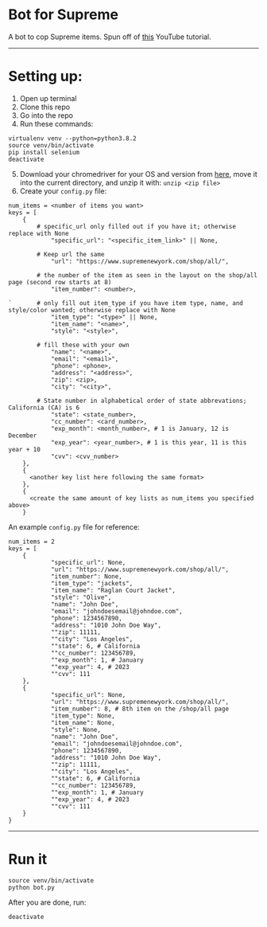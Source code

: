 # Bot for Supreme

A bot to cop Supreme items.
Spun off of [this](https://youtu.be/AGpKm0pdTMM) YouTube tutorial.

---
# Setting up:

1. Open up terminal
2. Clone this repo
3. Go into the repo
4. Run these commands:
```
virtualenv venv --python=python3.8.2
source venv/bin/activate
pip install selenium
deactivate
```
5. Download your chromedriver for your OS and version from [here](http://chromedriver.chromium.org/downloads), move it into the current directory, and unzip it with: `unzip <zip file>`
6. Create your `config.py` file:

```
num_items = <number of items you want>
keys = [
	{
	    # specific_url only filled out if you have it; otherwise replace with None
            "specific_url": "<specific_item_link>" || None,

	    # Keep url the same
            "url": "https://www.supremenewyork.com/shop/all/",

	    # the number of the item as seen in the layout on the shop/all page (second row starts at 8) 
            "item_number": <number>,

`	    # only fill out item_type if you have item type, name, and style/color wanted; otherwise replace with None
            "item_type": "<type>" || None,
            "item_name": "<name>",
            "style": "<style>",

	    # fill these with your own
            "name": "<name>",
            "email": "<email>",
            "phone": <phone>,
            "address": "<address>",
            "zip": <zip>,
            "city": "<city>",
	
	    # State number in alphabetical order of state abbrevations; California (CA) is 6
            "state": <state_number>,
            "cc_number": <card_number>,
            "exp_month": <month_number>, # 1 is January, 12 is December
            "exp_year": <year_number>, # 1 is this year, 11 is this year + 10
            "cvv": <cvv_number>
	},
	{
	  <another key list here following the same format>
	},
	{
	  <create the same amount of key lists as num_items you specified above>
	}
```
An example `config.py` file for reference:
```
num_items = 2
keys = [
	{
            "specific_url": None,
            "url": "https://www.supremenewyork.com/shop/all/",
            "item_number": None,
            "item_type": "jackets",
            "item_name": "Raglan Court Jacket",
            "style": "Olive",
            "name": "John Doe",
            "email": "johndoesemail@johndoe.com",
            "phone": 1234567890,
            "address": "1010 John Doe Way",
            ""zip": 11111,
            ""city": "Los Angeles",
            ""state": 6, # California
            ""cc_number": 123456789,
            ""exp_month": 1, # January
            ""exp_year": 4, # 2023
            ""cvv": 111
	},
	{
            "specific_url": None,
            "url": "https://www.supremenewyork.com/shop/all/",
            "item_number": 8, # 8th item on the /shop/all page
            "item_type": None,
            "item_name": None,
            "style": None,
            "name": "John Doe",
            "email": "johndoesemail@johndoe.com",
            "phone": 1234567890,
            "address": "1010 John Doe Way",
            ""zip": 11111,
            ""city": "Los Angeles",
            ""state": 6, # California
            ""cc_number": 123456789,
            ""exp_month": 1, # January
            ""exp_year": 4, # 2023
            ""cvv": 111
	}
}

```

---
# Run it
```
source venv/bin/activate
python bot.py
```
After you are done, run:
```
deactivate
```

